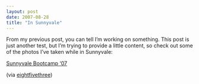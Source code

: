 ```yaml
---
layout: post
date: 2007-08-28
title: "In Sunnyvale"
---
```

<p>From my previous post, you can tell I’m working on something. This post is just another test, but I’m trying to provide a little content, so check out some of the photos I’ve taken while in Sunnyvale:</p><p><a href="http://flickr.com/photos/travisjohnson/sets/72157601708881245/">Sunnyvale Bootcamp ‘07</a></p><p>
 (via <a href="http://www.eightfivethree.com/2007/08/27/in-sunnyvale/">eightfivethree</a>)</p>